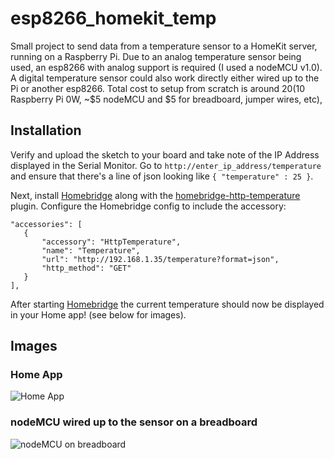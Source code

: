 # esp8266_homekit_temp
Small project to send data from a temperature sensor to a HomeKit server, running on a Raspberry Pi. Due to an analog temperature sensor being used, an esp8266 with analog support is required (I used a nodeMCU v1.0). A digital temperature sensor could also work directly either wired up to the Pi or another esp8266. Total cost to setup from scratch is around $20 ($10 Raspberry Pi 0W, ~$5 nodeMCU and $5 for breadboard, jumper wires, etc),

## Installation
Verify and upload the sketch to your board and take note of the IP Address displayed in the Serial Monitor. Go to `http://enter_ip_address/temperature` and ensure that there's a line of json looking like `{ "temperature" : 25 }`.

Next, install [Homebridge](https://github.com/nfarina/homebridge) along with the [homebridge-http-temperature](https://www.npmjs.com/package/homebridge-http-temperature) plugin. Configure the Homebridge config to include the accessory:

```
"accessories": [
   {
       "accessory": "HttpTemperature",
       "name": "Temperature",
       "url": "http://192.168.1.35/temperature?format=json",
       "http_method": "GET"
   }
],
```

After starting [Homebridge](https://github.com/nfarina/homebridge) the current temperature should now be displayed in your Home app! (see below for images).

## Images
### Home App
![Home App](https://github.com/greenywd/esp8266_homekit_temp/blob/analog/Home_screenshot.png?raw=true)

### nodeMCU wired up to the sensor on a breadboard
![nodeMCU on breadboard](https://github.com/greenywd/esp8266_homekit_temp/blob/analog/nodeMCU_breadboard.jpg)

